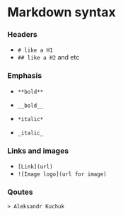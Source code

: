 # Markdown syntax
### Headers
* `# like a H1`
* `## like a H2` and etc

### Emphasis
* `**bold**`
* `__bold__`

* `*italic*`
* `_italic_`

### Links and images
* `[Link](url)`
* `![Image logo](url for image)`

### Qoutes
`> Aleksandr Kuchuk`
